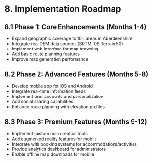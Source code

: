 # 8. Implementation Roadmap

## 8.1 Phase 1: Core Enhancements (Months 1-4)
- Expand geographic coverage to 10+ areas in Aberdeenshire
- Integrate real DEM data sources (SRTM, OS Terrain 50)
- Implement web interface for map browsing
- Add basic route planning features
- Improve map generation performance

## 8.2 Phase 2: Advanced Features (Months 5-8)
- Develop mobile app for iOS and Android
- Integrate real-time information feeds
- Implement user accounts and personalization
- Add social sharing capabilities
- Enhance route planning with elevation profiles

## 8.3 Phase 3: Premium Features (Months 9-12)
- Implement custom map creation tools
- Add augmented reality features for mobile
- Integrate with booking systems for accommodations/activities
- Provide analytics dashboard for administrators
- Enable offline map downloads for mobile